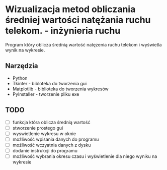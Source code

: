 # Wizualizacja metod obliczania średniej wartości natężania ruchu telekom. - inżynieria ruchu

Program który oblicza średnią wartość natęzenia ruchu telekom i wyświetla wynik na wykresie.

## Narzędzia
- Python
- Tkinter - bibloteka do tworzenia gui
- Matplotlib - biblioteka do tworzenia wykresów
- PyInstaller - tworzenie pliku exe

## TODO
- [  ] funkcja która oblicza średnią wartość
- [  ] stworzenie prostego gui
- [  ] wyswietlenie wykresu w oknie
- [  ] możliwość wpisania danych do programu
- [  ] możliwość wczyatnia danych z dysku
- [  ] dodanie instrukcji do programu
- [  ] możliwość wybrania okresu czasu i wyświetlenie dla niego wyniku na wykresie
